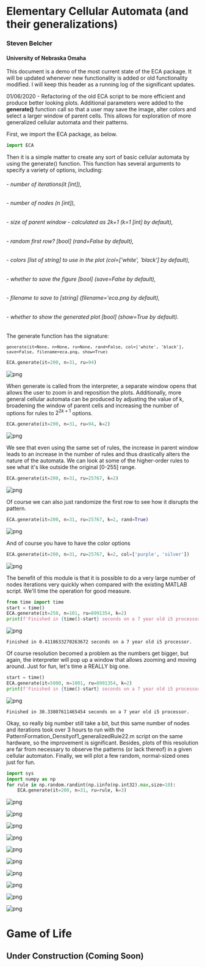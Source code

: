 # Elementary Cellular Automata (and their generalizations)
### Steven Belcher
#### University of Nebraska Omaha

This document is a demo of the most current state of the ECA package. It will be updated whenever new functionality is added or old functionality modified. I will keep this header as a running log of the significant updates.

01/06/2020 - Refactoring of the old ECA script to be more efficient and produce better looking plots. Additional parameters were added to the $\textbf{generate()}$ function call so that a user may save the image, alter colors and select a larger window of parent cells. This allows for exploration of more generalized cellular automata and their patterns. 

First, we import the ECA package, as below.


```python
import ECA
```

Then it is a simple matter to create any sort of basic cellular automata by using the generate() function. This function has several arguments to specify a variety of options, including:
###### - number of iterations(it [int]), 
###### - number of nodes (n [int]), 
###### - size of parent window - calculated as 2k+1 (k=1 [int] by default), 
###### - random first row? [bool] (rand=False by default), 
###### - colors [list of string] to use in the plot (col=['white', 'black'] by default),
###### - whether to save the figure [bool] (save=False by default),
###### - filename to save to [string] (filename='eca.png by default),
###### - whether to show the generated plot [bool] (show=True by default).

The generate function has the signature:


<font size=2.5> ```generate(it=None, n=None, ru=None, rand=False, col=['white', 'black'], save=False, filename=eca.png, show=True) ```</font>



```python
ECA.generate(it=200, n=31, ru=94)
```


![png](output_4_0.png)


When generate is called from the interpreter, a separate window opens that allows the user to zoom in and reposition the plots. Additionally, more general cellular automata can be produced by adjusting the value of k, broadening the window of parent cells and increasing the number of options for rules to $2^{2k+1}$ options.


```python
ECA.generate(it=200, n=31, ru=94, k=2)
```


![png](output_6_0.png)


We see that even using the same set of rules, the increase in parent window leads to an increase in the number of rules and thus drastically alters the nature of the automata. We can look at some of the higher-order rules to see what it's like outside the original [0-255] range.


```python
ECA.generate(it=200, n=31, ru=25767, k=2)
```


![png](output_8_0.png)


Of course we can also just randomize the first row to see how it disrupts the pattern.


```python
ECA.generate(it=200, n=31, ru=25767, k=2, rand=True)
```


![png](output_10_0.png)


And of course you have to have the color options


```python
ECA.generate(it=200, n=31, ru=25767, k=2, col=['purple', 'silver'])
```


![png](output_12_0.png)


The benefit of this module is that it is possible to do a very large number of nodes iterations very quickly when compared with the existing MATLAB script. We'll time the operation for good measure.


```python
from time import time
start = time()
ECA.generate(it=250, n=101, ru=8991354, k=2)
print(f'Finished in {time()-start} seconds on a 7 year old i5 processor.')
```


![png](output_14_0.png)


    Finished in 0.4118633270263672 seconds on a 7 year old i5 processor.
    

Of course resolution becomed a problem as the numbers get bigger, but again, the interpreter will pop up a window that allows zooming and moving around. Just for fun, let's time a REALLY big one.


```python
start = time()
ECA.generate(it=5000, n=1001, ru=8991354, k=2)
print(f'Finished in {time()-start} seconds on a 7 year old i5 processor.')
```


![png](output_16_0.png)


    Finished in 30.33807611465454 seconds on a 7 year old i5 processor.
    

Okay, so really big number still take a bit, but this same number of nodes and iterations took over 3 hours to run with the PatternFormation_Densityof1_generalizedRule22.m script on the same hardware, so the improvement is significant. Besides, plots of this resolution are far from necessary to observe the patterns (or lack thereof) in a given cellular automaton. Finally, we will plot a few random, normal-sized ones just for fun.


```python
import sys
import numpy as np
for rule in np.random.randint(np.iinfo(np.int32).max,size=10):
    ECA.generate(it=200, n=31, ru=rule, k=3)
```


![png](output_18_0.png)



![png](output_18_1.png)



![png](output_18_2.png)



![png](output_18_3.png)



![png](output_18_4.png)



![png](output_18_5.png)



![png](output_18_6.png)



![png](output_18_7.png)



![png](output_18_8.png)



![png](output_18_9.png)


# Game of Life
## Under Construction (Coming Soon)


```python

```
